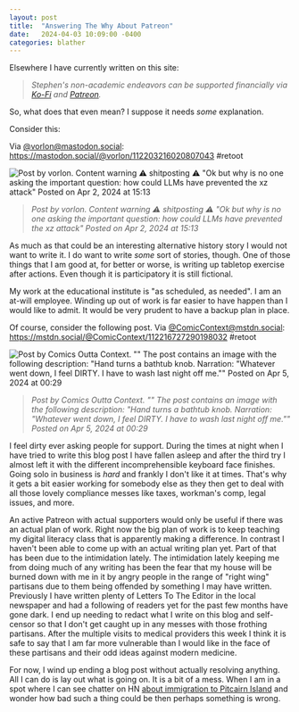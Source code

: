 ```yaml
---
layout: post
title:  "Answering The Why About Patreon"
date:   2024-04-03 10:09:00 -0400
categories: blather
---
```

Elsewhere I have currently written on this site:  

>*Stephen's non-academic endeavors can be supported financially via [Ko-Fi](https://ko-fi.com/smkellat) and [Patreon](https://patreon.com/erielookingproductions).*

So, what does that even mean?  I suppose it needs *some* explanation.  

Consider this:  

Via [@vorlon@mastodon.social](https://mastodon.social/@vorlon/): <https://mastodon.social/@vorlon/112203216020807043> #retoot  

![Post by vorlon. Content warning ⚠️ shitposting ⚠️ "Ok but why is no one asking the important question: how could LLMs have prevented the xz attack" Posted on Apr 2, 2024 at 15:13]({{site.url}}/img/xz-llm.jpg)  

>*Post by vorlon. Content warning ⚠️ shitposting ⚠️ "Ok but why is no one asking the important question: how could LLMs have prevented the xz attack" Posted on Apr 2, 2024 at 15:13*  

As much as that could be an interesting alternative history story I would not want to write it.  I do want to write *some* sort of stories, though.  One of those things that I am good at, for better or worse, is writing up tabletop exercise after actions.  Even though it is participatory it is still fictional.  

My work at the educational institute is "as scheduled, as needed".  I am an at-will employee.  Winding up out of work is far easier to have happen than I would like to admit.  It would be very prudent to have a backup plan in place.

Of course, consider the following post.  Via [@ComicContext@mstdn.social](https://mstdn.social/@ComicContext/): <https://mstdn.social/@ComicContext/112216727290198032> #retoot

![Post by Comics Outta Context. "" The post contains an image with the following description: "Hand turns a bathtub knob. Narration: "Whatever went down, I feel DIRTY. I have to wash last night off me."" Posted on Apr 5, 2024 at 00:29]({{site.url}}/img/feel-dirty.jpg)

>*Post by Comics Outta Context. "" The post contains an image with the following description: "Hand turns a bathtub knob. Narration: "Whatever went down, I feel DIRTY. I have to wash last night off me."" Posted on Apr 5, 2024 at 00:29*

I feel dirty ever asking people for support.  During the times at night when I have tried to write this blog post I have fallen asleep and after the third try I almost left it with the different incomprehensible keyboard face finishes.  Going solo in business is *hard* and frankly I don't like it at times.  That's why it gets a bit easier working for somebody else as they then get to deal with all those lovely compliance messes like taxes, workman's comp, legal issues, and more.

An active Patreon with actual supporters would only be useful if there was an actual plan of work.  Right now the big plan of work is to keep teaching my digital literacy class that is apparently making a difference.  In contrast I haven't been able to come up with an actual writing plan yet.  Part of that has been due to the intimidation lately.  The intimidation lately keeping me from doing much of any writing has been the fear that my house will be burned down with me in it by angry people in the range of "right wing" partisans due to them being offended by something I may have written.  Previously I have written plenty of Letters To The Editor in the local newspaper and had a following of readers yet for the past few months have gone dark.  I end up needing to redact what I write on this blog and self-censor so that I don't get caught up in any messes with those frothing partisans.  After the multiple visits to medical providers this week I think it is safe to say that I am far more vulnerable than I would like in the face of these partisans and their odd ideas against modern medicine.

For now, I wind up ending a blog post without actually resolving anything.  All I can do is lay out what is going on.  It is a bit of a mess.  When I am in a spot where I can see chatter on HN [about immigration to Pitcairn Island](https://news.ycombinator.com/item?id=39923023) and wonder how bad such a thing could be then perhaps something is wrong.

